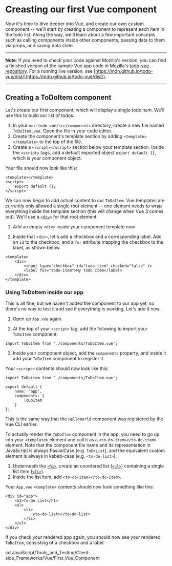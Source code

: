 # Creasting our first Vue component

Now it's time to dive deeper into Vue, and create our own custom component -- we'll start by creating a component to represent each item in the todo list. Along the way, we'll learn about a few important concepts such as calling components inside other components, passing data to them via props, and saving data state.

<hr>

**Note**: If you need to check your code against Mozilla's version, you can find a finished version of the sample Vue app code in Mozilla's [todo-vue repository](https://github.com/mdn/todo-vue). For a running live version, see [https://mdn.github.io/todo-vue/dist/](https://mdn.github.io/todo-vue/dist/).

<hr>

## Creating a ToDoItem component

Let's create our first component, which will display a single todo item. We'll use this to build our list of todos.

1. In your `moz-todo-vue/src/components` directory, create a new file named `ToDoItem.vue`. Open the file in your code editor.
2. Create the component's template section by adding `<template></template>` to the top of the file.
3. Create a `<script></script>` section below your template section. Inside the `<script>` tags, add a default exported object `export default {}`, which is your component object.

Your file should now look like this:
```
<template></template>
<script>
    export default {};
</script>
```
We can now begin to add actual content to our `ToDoItem`. Vue templates are currently only allowed a single root element -- one element needs to wrap everything inside the template section (this will change when Vue 3 comes out). We'll use a [`<div>`](https://developer.mozilla.org/en-US/docs/Web/HTML/Element/div) for that root element.

1. Add an empty `<div>` inside your component template now.

2. Inside that `<div>`, let's add a checkbox and a corresponding label. Add an `id` to the checkbox, and a `for` attribute mapping the checkbox to the label, as shown below.
```
<template>
    <div>
        <input type="checkbox" id="todo-item" checked="false" />
        <label for="todo-item">My Todo Item</label>
    </div>
</template>
```

### Using ToDoItem inside our app

This is all fine, but we haven't added the component to our app yet, so there's no way to test it and see if everything is working. Let's add it now.

1. Open up `App.vue` again.

2. At the top of your `<script>` tag, add the following to import your `ToDoItem` component:
```
import ToDoItem from './components/ToDoItem.vue';
```

3. Inside your component object, add the `components` property, and inside it add your `ToDoItem` component to register it.

Your `<script>` contents should now look like this:
```
import ToDoitem from './components/ToDoItem.vue';

export default {
    name: 'app',
    components: {
        ToDoItem
    }
};
```
This is the same way that the `HelloWorld` component was registered by the Vue CLI earlier.

To actually render the `ToDoItem` component in the app, you need to go up into your `<template>` element and call it as a `<to-do-item></to-do-item>` element. Note that the component file name and its representation in JavaScript is always PascalCase (e.g. `ToDoList`), and the equivalent custom element is always in kebab-case (e.g. `<to-do-list>`).

1. Underneath the [`<h1>`](https://developer.mozilla.org/en-US/docs/Web/HTML/Element/Heading_Elements), create an unordered list ([`<ul>`](https://developer.mozilla.org/en-US/docs/Web/HTML/Element/ul)) containing a single list item ([`<li>`](https://developer.mozilla.org/en-US/docs/Web/HTML/Element/li)).
2. Inside the list item, add `<to-do-item></to-do-item>`.

Your `App.vue` `<template>` contents should now look something like this:
```
<div id="app">
    <h1>To-Do List</h1>
    <ul>
        <li>
            <to-do-list></to-do-list>
        </li>
    </ul>
</div>
```
If you check your rendered app again, you should now see your rendered `ToDoItem`, consisting of a checkbox and a label.








cd JavaScript/Tools_and_Testing/Client-side_Frameworks/Vue/First_Vue_Component